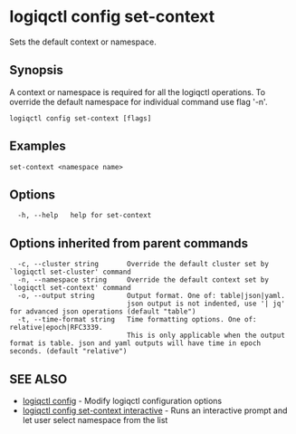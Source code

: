 # logiqctl config set-context

Sets the default context or namespace.

## Synopsis

A context or namespace is required for all the logiqctl operations. To override the default namespace for individual command use flag '-n'.

```text
logiqctl config set-context [flags]
```

## Examples

```text
set-context <namespace name>
```

## Options

```text
  -h, --help   help for set-context
```

## Options inherited from parent commands

```text
  -c, --cluster string       Override the default cluster set by `logiqctl set-cluster' command
  -n, --namespace string     Override the default context set by `logiqctl set-context' command
  -o, --output string        Output format. One of: table|json|yaml. 
                             json output is not indented, use '| jq' for advanced json operations (default "table")
  -t, --time-format string   Time formatting options. One of: relative|epoch|RFC3339. 
                             This is only applicable when the output format is table. json and yaml outputs will have time in epoch seconds. (default "relative")
```

## SEE ALSO

* [logiqctl config](logiqctl_config.md)     - Modify logiqctl configuration options
* [logiqctl config set-context interactive](logiqctl_config_set-context_interactive.md)     - Runs an interactive prompt and let user select namespace from the list

